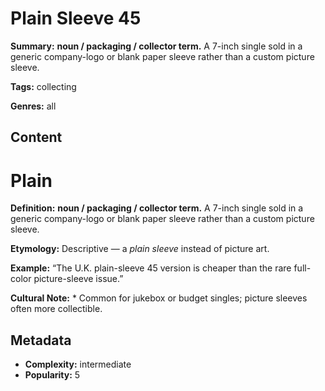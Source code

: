 # Plain Sleeve 45

**Summary:** **noun / packaging / collector term.** A 7-inch single sold in a generic company-logo or blank paper sleeve rather than a custom picture sleeve.

**Tags:** collecting

**Genres:** all

## Content

# Plain

**Definition:** **noun / packaging / collector term.** A 7-inch single sold in a generic company-logo or blank paper sleeve rather than a custom picture sleeve.

**Etymology:** Descriptive — a *plain sleeve* instead of picture art.

**Example:** “The U.K. plain-sleeve 45 version is cheaper than the rare full-color picture-sleeve issue.”

**Cultural Note:** * Common for jukebox or budget singles; picture sleeves often more collectible.

## Metadata

- **Complexity:** intermediate
- **Popularity:** 5
